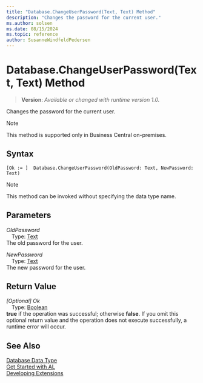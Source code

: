 ```yaml
---
title: "Database.ChangeUserPassword(Text, Text) Method"
description: "Changes the password for the current user."
ms.author: solsen
ms.date: 08/15/2024
ms.topic: reference
author: SusanneWindfeldPedersen
---
```

[//]: # (START>DO_NOT_EDIT)
[//]: # (IMPORTANT:Do not edit any of the content between here and the END>DO_NOT_EDIT.)
[//]: # (Any modifications should be made in the .xml files in the ModernDev repo.)
# Database.ChangeUserPassword(Text, Text) Method
> **Version**: _Available or changed with runtime version 1.0._

Changes the password for the current user.

> [!NOTE]
> This method is supported only in Business Central on-premises.

## Syntax
```AL
[Ok := ]  Database.ChangeUserPassword(OldPassword: Text, NewPassword: Text)
```
> [!NOTE]
> This method can be invoked without specifying the data type name.
## Parameters
*OldPassword*  
&emsp;Type: [Text](../text/text-data-type.md)  
The old password for the user.  

*NewPassword*  
&emsp;Type: [Text](../text/text-data-type.md)  
The new password for the user.  


## Return Value
*[Optional] Ok*  
&emsp;Type: [Boolean](../boolean/boolean-data-type.md)  
**true** if the operation was successful; otherwise **false**.   If you omit this optional return value and the operation does not execute successfully, a runtime error will occur.  


[//]: # (IMPORTANT: END>DO_NOT_EDIT)
## See Also
[Database Data Type](database-data-type.md)  
[Get Started with AL](../../devenv-get-started.md)  
[Developing Extensions](../../devenv-dev-overview.md)